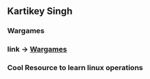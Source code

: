  ## Kartikey Singh
 ### Wargames
 ### link -> [Wargames](http://overthewire.org/wargames/)
 ### Cool Resource to learn linux operations